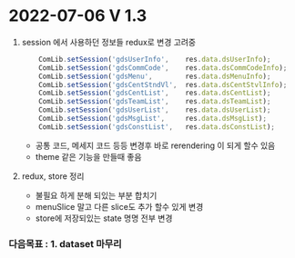 2022-07-06 V 1.3
================
1. session 에서 사용하던 정보들 redux로 변경 고려중

    ```typescript
        ComLib.setSession('gdsUserInfo',	res.data.dsUserInfo);
        ComLib.setSession('gdsCommCode',	res.data.dsCommCodeInfo);
        ComLib.setSession('gdsMenu', 		res.data.dsMenuInfo);
        ComLib.setSession('gdsCentStndVl',	res.data.dsCentStvlInfo);
        ComLib.setSession('gdsCentList',	res.data.dsCentList);
        ComLib.setSession('gdsTeamList',	res.data.dsTeamList);
        ComLib.setSession('gdsUserList',	res.data.dsUserList);
        ComLib.setSession('gdsMsgList',		res.data.dsMsgList);
        ComLib.setSession('gdsConstList',	res.data.dsConstList);
    ```
    
    * 공통 코드, 메세지 코드 등등 변경후 바로 rerendering 이 되게 할수 있음
    * theme 같은 기능을 만들때 좋음

2. redux, store 정리

    * 불필요 하게 분해 되있는 부분 합치기
    * menuSlice 말고 다른 slice도 추가 할수 있게 변경
    * store에 저장되있는 state 명명 전부 변경


### 다음목표 : 1. dataset 마무리 
